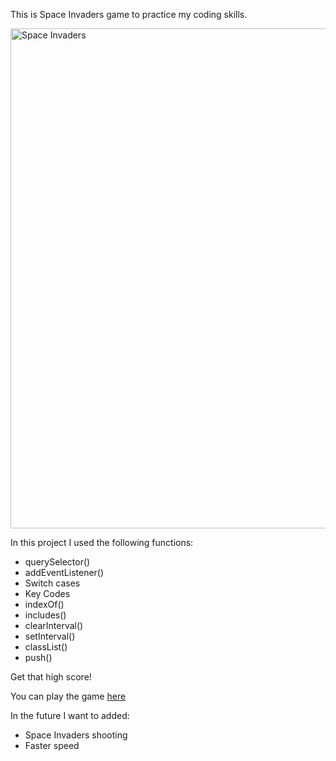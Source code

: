 This is Space Invaders game to practice my coding skills.

<img src="images/space.gif" alt="Space Invaders" width="800"/>

In this project I used the following functions: 

- querySelector()
- addEventListener()
- Switch cases
- Key Codes
- indexOf()
- includes()
- clearInterval()
- setInterval()
- classList()
- push()

Get that high score!

You can play the game [here](https://zenidith.github.io/space-invaders/)

In the future I want to added:
- Space Invaders shooting
- Faster speed